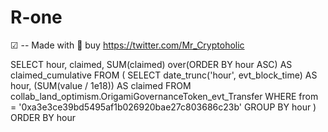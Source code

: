 # R-one
☑
-- Made with 🧡 buy https://twitter.com/Mr_Cryptoholic

SELECT
    hour,
    claimed,
    SUM(claimed) over(ORDER BY hour ASC) AS claimed_cumulative
FROM (
    SELECT
        date_trunc('hour', evt_block_time) AS hour,
        (SUM(value / 1e18)) AS claimed
    FROM collab_land_optimism.OrigamiGovernanceToken_evt_Transfer
    WHERE from = '0xa3e3ce39bd5495af1b026920bae27c803686c23b'
    GROUP BY hour
)
ORDER BY hour

